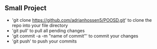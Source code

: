 ## Small Project
- 'git clone https://github.com/adrianhossen5/POOSD.git' to clone the repo into your file directory
- 'git pull' to pull all pending changes
- 'git commit -a -m "name of commit"' to commit your changes
- 'git push' to push your commits
